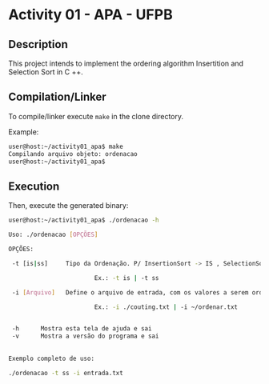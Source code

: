 # Activity 01 - APA - UFPB

## Description

This project intends to implement the ordering algorithm Insertition and Selection Sort in C ++.

## Compilation/Linker

To compile/linker execute `make` in the clone directory.

Example:

```bash
user@host:~/activity01_apa$ make
Compilando arquivo objeto: ordenacao
user@host:~/activity01_apa$
```

## Execution

Then, execute the generated binary:

```bash
user@host:~/activity01_apa$ ./ordenacao -h

Uso: ./ordenacao [OPÇÕES]

OPÇÕES:

 -t [is|ss]     Tipo da Ordenação. P/ InsertionSort -> IS , SelectionSort -> SS.

                        Ex.: -t is | -t ss

 -i [Arquivo]   Define o arquivo de entrada, com os valores a serem ordenados.

                        Ex.: -i ./couting.txt | -i ~/ordenar.txt
                        

 -h      Mostra esta tela de ajuda e sai
 -v      Mostra a versão do programa e sai
 
   
Exemplo completo de uso:

./ordenacao -t ss -i entrada.txt 
```

